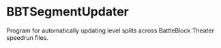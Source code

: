# BBTSegmentUpdater
Program for automatically updating level splits across BattleBlock Theater speedrun files.
